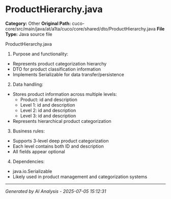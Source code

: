 # ProductHierarchy.java

**Category:** Other
**Original Path:** cuco-core/src/main/java/at/a1ta/cuco/core/shared/dto/ProductHierarchy.java
**File Type:** Java source file

ProductHierarchy.java
1. Purpose and functionality:
- Represents product categorization hierarchy
- DTO for product classification information
- Implements Serializable for data transfer/persistence

2. Data handling:
- Stores product information across multiple levels:
  - Product: id and description
  - Level 1: id and description
  - Level 2: id and description
  - Level 3: id and description
- Represents hierarchical product categorization

3. Business rules:
- Supports 3-level deep product categorization
- Each level contains both ID and description
- All fields appear optional

4. Dependencies:
- java.io.Serializable
- Likely used in product management and categorization systems

---
*Generated by AI Analysis - 2025-07-05 15:12:31*
